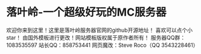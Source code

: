# 落叶岭-一个超级好玩的MC服务器
欢迎你来到这里！这里是落叶岭服务器官网的github开源地址！
喜欢可以点个小star！
由国外模板进行更改！网站模板版权属于原作者所有！
服务器QQ群：1083535597
站长QQ：858753441
网页魔改：Steve Roco（QQ 3543228461）
